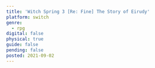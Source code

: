 ```yaml
---
title: 'Witch Spring 3 [Re: Fine] The Story of Eirudy'
platform: switch
genre:
  - rpg
digital: false
physical: true
guide: false
pending: false
posted: 2021-09-02
---
```

